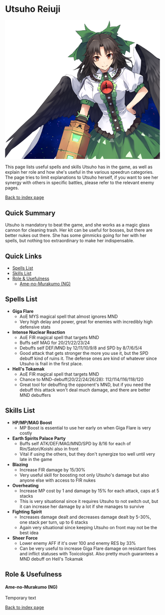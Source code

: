 # Utsuho Reiuji

![](img/utsuho.png)

This page lists useful spells and skills Utsuho has in the game, as well as explain her role and how she's useful in the various speedrun categories. The page tries to limit explanations to Utsuho herself, if you want to see her synergy with others in specific battles, please refer to the relevant enemy pages.

[Back to index page](../index.md)

## Quick Summary

Utsuho is mandatory to beat the game, and she works as a magic glass cannon for cleaning trash. Her kit can be useful for bosses, but there are better nukes out there. She has some gimmicks going for her with her spells, but nothing too extraordinary to make her indispensable.

## Quick Links
* [Spells List](#spells)
* [Skills List](#skills)
* [Role & Usefulness](#useful)
	* [Ame-no-Murakumo (NG)](#ng-murakumo)

## <a id="spells"></a>Spells List

* **Giga Flare**
	* AoE MYS magical spell that almost ignores MND
	* Very high delay and power, great for enemies with incredibly high defensive stats
* **Intense Nuclear Reaction**
	* AoE FIR magical spell that targets MND
	* Buffs self MAG for 20/21/22/23/24
	* Debuffs self DEF/MND by 12/11/10/9/8 and SPD by 8/7/6/5/4
	* Good attack that gets stronger the more you use it, but the SPD debuff kind of ruins it. The defense ones are kind of whatever since Utsuho is frail in the first place.
* **Hell's Tokamak**
	* AoE FIR magical spell that targets MND
	* Chance to MND-debuff(20/22/24/26/28): 112/114/116/118/120
	* Great tool for debuffing the opponent's MND, but if you need the debuff this attack won't deal much damage, and there are better MND debuffers

## <a id="skills"></a>Skills List

* **HP/MP/MAG Boost**
	* MP Boost is essential to use her early on when Giga Flare is very costly
* **Earth Spirits Palace Party**
	* Buffs self ATK/DEF/MAG/MND/SPD by 8/16 for each of Rin/Satori/Koishi also in front
	* Vital if using the others, but they don't synergize too well until very late in the game
* **Blazing**
	* Increase FIR damage by 15/30%
	* Very useful skill for boosting not only Utsuho's damage but also anyone else with access to FIR nukes
* **Overheating**
	* Increase MP cost by 1 and damage by 15% for each attack, caps at 5 stacks
	* This is very situational since it requires Utsuho to not switch out, but it can increase her damage by a lot if she manages to survive
* **Fighting Spirit**
	* Increases damage dealt and decreases damage dealt by 5-30%, one stack per turn, up to 6 stacks
	* Again very situational since keeping Utsuho on front may not be the best idea
* **Sheer Force**
	* Lower enemy AFF if it's over 100 and enemy RES by 33%
	* Can be very useful to increase Giga Flare damage on resistant foes and inflict statuses with Toxicologist. Also pretty much guarantees a MND debuff on Hell's Tokamak

## <a id="useful"></a>Role & Usefulness

#### <a id="ng-murakumo"></a>Ame-no-Murakumo (NG)

Temporary text

[Back to index page](../index.md)
